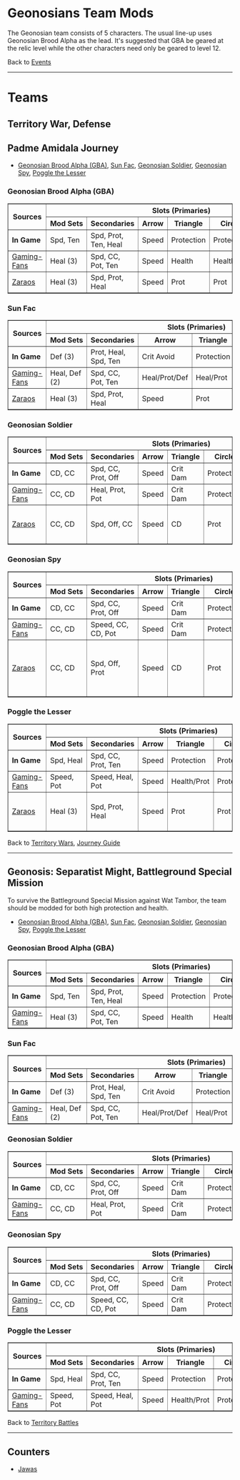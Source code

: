 # Geonosians Team Mods

The Geonosian team consists of 5 characters. The usual line-up uses Geonosian Brood 
Alpha as the lead. It's suggested that GBA be geared at the relic level while the other characters 
need only be geared to level 12.

Back to [Events](../README.md)

---

# Teams

## Territory War, Defense
## Padme Amidala Journey


- [Geonosian Brood Alpha (GBA)](#geonosian-brood-alpha-gba),
  [Sun Fac](#sun-fac), [Geonosian Soldier](#geonosian-soldier),
  [Geonosian Spy](#geonosian-spy), [Poggle the Lesser](#poggle-the-lesser)

### Geonosian Brood Alpha (GBA)

<table border=1>
  <thead>
    <tr>
      <th rowspan=2> Sources </th>
      <th colspan=7> Slots (Primaries) </th>
     </tr>
    <tr>
      <th style="white-space:nowrap;"> Mod Sets </th>
      <th> Secondaries</th>
      <th> Arrow </th>
      <th> Triangle </th>
      <th> Circle </th>
      <th> Plus </th>
      <th> Notes </th>
     </tr>
    </thead>
    <tbody>
      <tr>
        <td> <b>In Game</b> </td>
        <td> Spd, Ten </td>
        <td> Spd, Prot, Ten, Heal </td>
        <td> Speed </td>
        <td> Protection </td>
        <td> Protection </td>
        <td> Tenacity </td>
       </tr>
      <tr>
        <td> <a href="https://gaming-fans.com/star-wars-goh/mods/">Gaming-Fans</a></td>
        <td> Heal (3) </td>
        <td> Spd, CC, Pot, Ten </td>
        <td> Speed </td>
        <td> Health </td>
        <td> Health </td>
        <td> Health </td>
       </tr>
      <tr>
        <td> <a href="https://www.youtube.com/channel/UCfMcn-SLGO_tOsHa3a0BbPA">Zaraos</a></td>
        <td> Heal (3) </td>
        <td> Spd, Prot, Heal </td>
        <td> Speed </td>
        <td> Prot </td>
        <td> Prot </td>
        <td> Prot </td>
        <td> +80 speed </td>
       </tr>
  </tbody>
</table>

### Sun Fac

<table border=1>
  <thead>
    <tr>
      <th rowspan=2> Sources </th>
      <th colspan=7> Slots (Primaries) </th>
     </tr>
    <tr>
      <th style="white-space:nowrap;"> Mod Sets </th>
      <th> Secondaries</th>
      <th> Arrow </th>
      <th> Triangle </th>
      <th> Circle </th>
      <th> Plus </th>
      <th> Notes </th>
     </tr>
    </thead>
    <tbody>
      <tr>
        <td> <b>In Game</b> </td>
        <td> Def (3) </td>
        <td> Prot, Heal, Spd, Ten </td>
        <td> Crit Avoid </td>
        <td> Protection </td>
        <td> Protection </td>
        <td> Protection </td>
       </tr>
      <tr>
        <td> <a href="https://gaming-fans.com/star-wars-goh/mods/">Gaming-Fans</a></td>
        <td> Heal, Def (2) </td>
        <td> Spd, CC, Pot, Ten </td>
        <td> Heal/Prot/Def </td>
        <td> Heal/Prot </td>
        <td> Heal/Prot </td>
        <td> Pot/Prot </td>
       </tr>
      <tr>
        <td> <a href="https://www.youtube.com/channel/UCfMcn-SLGO_tOsHa3a0BbPA">Zaraos</a></td>
        <td> Heal (3) </td>
        <td> Spd, Prot, Heal </td>
        <td> Speed </td>
        <td> Prot </td>
        <td> Prot </td>
        <td> Prot </td>
        <td> +70 speed </td>
       </tr>
  </tbody>
</table>

### Geonosian Soldier

<table border=1>
  <thead>
    <tr>
      <th rowspan=2> Sources </th>
      <th colspan=7> Slots (Primaries) </th>
     </tr>
    <tr>
      <th style="white-space:nowrap;"> Mod Sets </th>
      <th> Secondaries</th>
      <th> Arrow </th>
      <th> Triangle </th>
      <th> Circle </th>
      <th> Plus </th>
      <th> Notes </th>
     </tr>
    </thead>
    <tbody>
      <tr>
        <td> <b>In Game</b> </td>
        <td> CD, CC </td>
        <td> Spd, CC, Prot, Off </td>
        <td> Speed </td>
        <td> Crit Dam </td>
        <td> Protection </td>
        <td> Protection </td>
       </tr>
      <tr>
        <td> <a href="https://gaming-fans.com/star-wars-goh/mods/">Gaming-Fans</a></td>
        <td> CC, CD </td>
        <td> Heal, Prot, Pot </td>
        <td> Speed </td>
        <td> Crit Dam </td>
        <td> Protection </td>
        <td> Offense </td>
       </tr>
      <tr>
        <td> <a href="https://www.youtube.com/channel/UCfMcn-SLGO_tOsHa3a0BbPA">Zaraos</a></td>
        <td> CC, CD </td>
        <td> Spd, Off, CC </td>
        <td> Speed </td>
        <td> CD </td>
        <td> Prot </td>
        <td> Off </td>
        <td> 75% CC; +65 speed </td>
       </tr>
  </tbody>
</table>

### Geonosian Spy

<table border=1>
  <thead>
    <tr>
      <th rowspan=2> Sources </th>
      <th colspan=7> Slots (Primaries) </th>
     </tr>
    <tr>
      <th style="white-space:nowrap;"> Mod Sets </th>
      <th> Secondaries</th>
      <th> Arrow </th>
      <th> Triangle </th>
      <th> Circle </th>
      <th> Plus </th>
      <th> Notes </th>
     </tr>
    </thead>
    <tbody>
      <tr>
        <td> <b>In Game</b> </td>
        <td> CD, CC </td>
        <td> Spd, CC, Prot, Off </td>
        <td> Speed </td>
        <td> Crit Dam </td>
        <td> Protection </td>
        <td> Protection </td>
       </tr>
      <tr>
        <td> <a href="https://gaming-fans.com/star-wars-goh/mods/">Gaming-Fans</a></td>
        <td> CC, CD </td>
        <td> Speed, CC, CD, Pot </td>
        <td> Speed </td>
        <td> Crit Dam </td>
        <td> Protection </td>
        <td> Offense </td>
       </tr>
      <tr>
        <td> <a href="https://www.youtube.com/channel/UCfMcn-SLGO_tOsHa3a0BbPA">Zaraos</a></td>
        <td> CC, CD </td>
        <td> Spd, Off, Prot </td>
        <td> Speed </td>
        <td> CD </td>
        <td> Prot </td>
        <td> Off </td>
        <td> 6E: Square, Cross, Tri.; +80 speed </td>
       </tr>
  </tbody>
</table>

### Poggle the Lesser

<table border=1>
  <thead>
    <tr>
      <th rowspan=2> Sources </th>
      <th colspan=7> Slots (Primaries) </th>
     </tr>
    <tr>
      <th style="white-space:nowrap;"> Mod Sets </th>
      <th> Secondaries</th>
      <th> Arrow </th>
      <th> Triangle </th>
      <th> Circle </th>
      <th> Plus </th>
      <th> Notes </th>
     </tr>
    </thead>
    <tbody>
      <tr>
        <td> <b>In Game</b> </td>
        <td> Spd, Heal </td>
        <td> Spd, CC, Prot, Ten </td>
        <td> Speed </td>
        <td> Protection </td>
        <td> Protection </td>
        <td> Protection </td>
       </tr>
      <tr>
        <td> <a href="https://gaming-fans.com/star-wars-goh/mods/">Gaming-Fans</a></td>
        <td> Speed, Pot </td>
        <td> Speed, Heal, Pot </td>
        <td> Speed </td>
        <td> Health/Prot </td>
        <td> Protection </td>
        <td> Potency </td>
       </tr>
      <tr>
        <td> <a href="https://www.youtube.com/channel/UCfMcn-SLGO_tOsHa3a0BbPA">Zaraos</a></td>
        <td> Heal (3) </td>
        <td> Spd, Prot, Heal </td>
        <td> Speed </td>
        <td> Prot </td>
        <td> Prot </td>
        <td> Prot </td>
        <td> +80 speed; Pot not needed </td>
       </tr>
  </tbody>
</table>

Back to [Territory Wars](../Events/TW.md), [Journey Guide](../Events/Journeys.md)

---
## Geonosis: Separatist Might, Battleground Special Mission

To survive the Battleground Special Mission against Wat Tambor, the team should be modded for 
both high protection and health.

- [Geonosian Brood Alpha (GBA)](#geonosian-brood-alpha-gba-1),
  [Sun Fac](#sun-fac-1), [Geonosian Soldier](#geonosian-soldier-1),
  [Geonosian Spy](#geonosian-spy-1), [Poggle the Lesser](#poggle-the-lesser-1)

### Geonosian Brood Alpha (GBA)

<table border=1>
  <thead>
    <tr>
      <th rowspan=2> Sources </th>
      <th colspan=7> Slots (Primaries) </th>
     </tr>
    <tr>
      <th style="white-space:nowrap;"> Mod Sets </th>
      <th> Secondaries</th>
      <th> Arrow </th>
      <th> Triangle </th>
      <th> Circle </th>
      <th> Plus </th>
      <th> Notes </th>
     </tr>
    </thead>
    <tbody>
      <tr>
        <td> <b>In Game</b> </td>
        <td> Spd, Ten </td>
        <td> Spd, Prot, Ten, Heal </td>
        <td> Speed </td>
        <td> Protection </td>
        <td> Protection </td>
        <td> Tenacity </td>
       </tr>
      <tr>
        <td> <a href="https://gaming-fans.com/star-wars-goh/mods/">Gaming-Fans</a></td>
        <td> Heal (3) </td>
        <td> Spd, CC, Pot, Ten </td>
        <td> Speed </td>
        <td> Health </td>
        <td> Health </td>
        <td> Health </td>
       </tr>
  </tbody>
</table>

### Sun Fac

<table border=1>
  <thead>
    <tr>
      <th rowspan=2> Sources </th>
      <th colspan=7> Slots (Primaries) </th>
     </tr>
    <tr>
      <th style="white-space:nowrap;"> Mod Sets </th>
      <th> Secondaries</th>
      <th> Arrow </th>
      <th> Triangle </th>
      <th> Circle </th>
      <th> Plus </th>
      <th> Notes </th>
     </tr>
    </thead>
    <tbody>
      <tr>
        <td> <b>In Game</b> </td>
        <td> Def (3) </td>
        <td> Prot, Heal, Spd, Ten </td>
        <td> Crit Avoid </td>
        <td> Protection </td>
        <td> Protection </td>
        <td> Protection </td>
       </tr>
      <tr>
        <td> <a href="https://gaming-fans.com/star-wars-goh/mods/">Gaming-Fans</a></td>
        <td> Heal, Def (2) </td>
        <td> Spd, CC, Pot, Ten </td>
        <td> Heal/Prot/Def </td>
        <td> Heal/Prot </td>
        <td> Heal/Prot </td>
        <td> Pot/Prot </td>
       </tr>
  </tbody>
</table>

### Geonosian Soldier

<table border=1>
  <thead>
    <tr>
      <th rowspan=2> Sources </th>
      <th colspan=7> Slots (Primaries) </th>
     </tr>
    <tr>
      <th style="white-space:nowrap;"> Mod Sets </th>
      <th> Secondaries</th>
      <th> Arrow </th>
      <th> Triangle </th>
      <th> Circle </th>
      <th> Plus </th>
      <th> Notes </th>
     </tr>
    </thead>
    <tbody>
      <tr>
        <td> <b>In Game</b> </td>
        <td> CD, CC </td>
        <td> Spd, CC, Prot, Off </td>
        <td> Speed </td>
        <td> Crit Dam </td>
        <td> Protection </td>
        <td> Protection </td>
       </tr>
      <tr>
        <td> <a href="https://gaming-fans.com/star-wars-goh/mods/">Gaming-Fans</a></td>
        <td> CC, CD </td>
        <td> Heal, Prot, Pot </td>
        <td> Speed </td>
        <td> Crit Dam </td>
        <td> Protection </td>
        <td> Offense </td>
       </tr>
  </tbody>
</table>

### Geonosian Spy

<table border=1>
  <thead>
    <tr>
      <th rowspan=2> Sources </th>
      <th colspan=7> Slots (Primaries) </th>
     </tr>
    <tr>
      <th style="white-space:nowrap;"> Mod Sets </th>
      <th> Secondaries</th>
      <th> Arrow </th>
      <th> Triangle </th>
      <th> Circle </th>
      <th> Plus </th>
      <th> Notes </th>
     </tr>
    </thead>
    <tbody>
      <tr>
        <td> <b>In Game</b> </td>
        <td> CD, CC </td>
        <td> Spd, CC, Prot, Off </td>
        <td> Speed </td>
        <td> Crit Dam </td>
        <td> Protection </td>
        <td> Protection </td>
       </tr>
      <tr>
        <td> <a href="https://gaming-fans.com/star-wars-goh/mods/">Gaming-Fans</a></td>
        <td> CC, CD </td>
        <td> Speed, CC, CD, Pot </td>
        <td> Speed </td>
        <td> Crit Dam </td>
        <td> Protection </td>
        <td> Offense </td>
       </tr>
  </tbody>
</table>

### Poggle the Lesser

<table border=1>
  <thead>
    <tr>
      <th rowspan=2> Sources </th>
      <th colspan=7> Slots (Primaries) </th>
     </tr>
    <tr>
      <th style="white-space:nowrap;"> Mod Sets </th>
      <th> Secondaries</th>
      <th> Arrow </th>
      <th> Triangle </th>
      <th> Circle </th>
      <th> Plus </th>
      <th> Notes </th>
     </tr>
    </thead>
    <tbody>
      <tr>
        <td> <b>In Game</b> </td>
        <td> Spd, Heal </td>
        <td> Spd, CC, Prot, Ten </td>
        <td> Speed </td>
        <td> Protection </td>
        <td> Protection </td>
        <td> Protection </td>
       </tr>
      <tr>
        <td> <a href="https://gaming-fans.com/star-wars-goh/mods/">Gaming-Fans</a></td>
        <td> Speed, Pot </td>
        <td> Speed, Heal, Pot </td>
        <td> Speed </td>
        <td> Health/Prot </td>
        <td> Protection </td>
        <td> Potency </td>
       </tr>
  </tbody>
</table>

Back to [Territory Battles](../Events/TB.md#geonosis-separatist-might)

---
## Counters

- [Jawas](Jawas.md#geonosian-counter)
